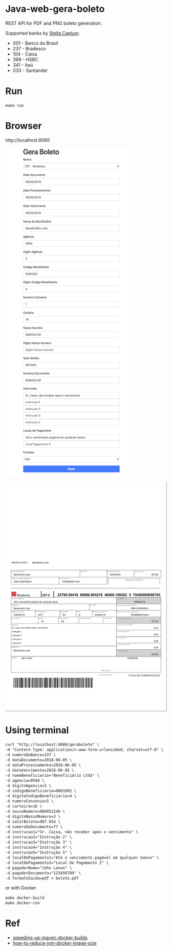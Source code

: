 # Java-web-gera-boleto

REST API for PDF and PNG boleto generation.

Supported banks by [Stella Caelum](http://stella.caelum.com.br):
* 001 - Banco do Brasil
* 237 - Bradesco
* 104 - Caixa
* 399 - HSBC
* 341 - Itaú
* 033 - Santander

# Run

```
make run
```

# Browser

http://localhost:8080

![](doc/geraboleto-form.png)


![Boleto](doc/geraboleto.png)


# Using terminal

```
curl "http://localhost:8080/geraboleto" \
-H "Content-Type: application/x-www-form-urlencoded; charset=utf-8" \
-d numeroDoBanco=237 \
-d dataDocumento=2018-06-05 \
-d dataProcessamento=2018-06-05 \
-d dataVencimento=2018-06-05 \
-d nomeBeneficiario="Beneficiário Ltda" \
-d agencia=0504 \
-d digitoAgencia=5 \
-d codigoBeneficiario=0081092 \
-d digitoCodigoBeneficiario=4 \
-d numeroConvenio=5 \
-d carteira=16 \
-d nossoNumero=806052146 \
-d digitoNossoNumero=3 \
-d valorBoleto=987.654 \
-d numeroDoDocumento=77 \
-d instrucao1="Sr. Caixa, não receber após o vencimento" \
-d instrucao2="Instrução 2" \
-d instrucao3="Instrução 3" \
-d instrucao4="Instrução 4" \
-d instrucao5="Instrução 5" \
-d localDePagamento1="Até o vencimento pagável em qualquer banco" \
-d localDePagamento2="Local De Pagamento 2" \
-d pagadorNome="John Lenon" \
-d pagadorDocumento="123456789" \
-d formatoSaida=pdf > boleto.pdf
```

or with Docker

```
make docker-build
make docker-run
```

# Ref

* [speeding-up-maven-docker-builds](http://whitfin.io/speeding-up-maven-docker-builds/)
* [how-to-reduce-jvm-docker-image-size](https://blog.wolt.com/engineering/2022/05/13/how-to-reduce-jvm-docker-image-size/)